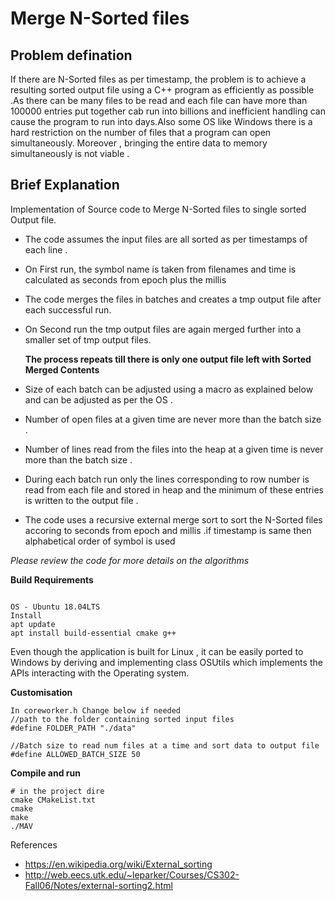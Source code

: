 # Merge N-Sorted files 

## Problem defination

If there are N-Sorted files as per timestamp, the problem is to achieve a resulting sorted output  file using a C++ program as efficiently as possible .As there can be many files to be read and each file can have more than 100000 entries put together cab run into billions and inefficient handling can cause the program to run into days.Also some OS like Windows there is a hard restriction  on the number of files that a program can open simultaneously. Moreover , bringing the entire data to memory simultaneously is not viable .

## Brief Explanation 

Implementation of Source code to Merge N-Sorted files to single sorted Output file.

- The code assumes the input files are all sorted as per timestamps of each line .

- On First run, the symbol name is taken from filenames and time is calculated as seconds from epoch plus the millis

- The code merges the files in batches and creates a tmp output file after each successful run.

- On Second run the  tmp output files are again merged further into a smaller set of tmp output files.

  **The process repeats till there is only one output file left with Sorted Merged Contents**

-  Size of each batch can be adjusted using a macro as explained below and can be adjusted as per the OS .

- Number of open files at a given time are never more than the batch size .

- Number of lines read  from the files into the  heap at a given time is never  more than the batch size .

- During each batch run only the lines corresponding to row number is read from each file and stored in heap and the minimum of these entries is written to the output file .

- The code uses a recursive external merge sort to sort the N-Sorted files accoring to seconds from epoch and millis .if timestamp is same then alphabetical order of symbol is used

*Please review the code for more details on the algorithms*

**Build Requirements**

```

OS - Ubuntu 18.04LTS
Install 
apt update
apt install build-essential cmake g++

```

Even though the application is built for Linux , it can be easily ported to Windows by deriving and implementing class OSUtils which implements the APIs interacting with the Operating system.

**Customisation**

```
In coreworker.h Change below if needed
//path to the folder containing sorted input files
#define FOLDER_PATH "./data"

//Batch size to read num files at a time and sort data to output file
#define ALLOWED_BATCH_SIZE 50

```

**Compile and run**

```
# in the project dire
cmake CMakeList.txt
cmake
make 
./MAV
```

References

- https://en.wikipedia.org/wiki/External_sorting
- http://web.eecs.utk.edu/~leparker/Courses/CS302-Fall06/Notes/external-sorting2.html